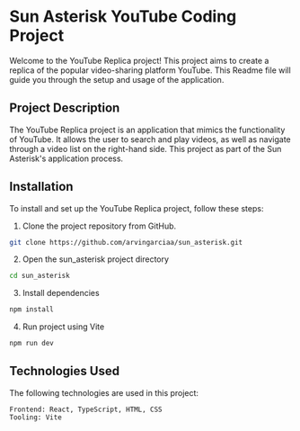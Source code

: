 # Sun Asterisk YouTube Coding Project

Welcome to the YouTube Replica project! This project aims to create a replica of the popular video-sharing platform YouTube. This Readme file will guide you through the setup and usage of the application.

## Project Description
The YouTube Replica project is an application that mimics the functionality of YouTube. It allows the user to search and play videos, as well as navigate through a video list on the right-hand side. This project as part of the Sun Asterisk's application process. 

## Installation
To install and set up the YouTube Replica project, follow these steps:

1. Clone the project repository from GitHub.

```bash
git clone https://github.com/arvingarciaa/sun_asterisk.git
```

2. Open the sun_asterisk project directory

```bash
cd sun_asterisk
```

3. Install dependencies

```bash
npm install
```

4. Run project using Vite
```bash
npm run dev
```

## Technologies Used

The following technologies are used in this project:

    Frontend: React, TypeScript, HTML, CSS
    Tooling: Vite
